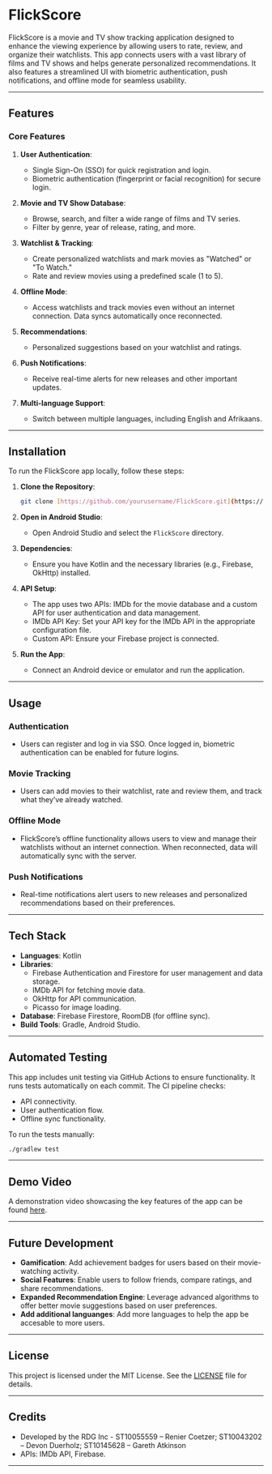 # FlickScore

FlickScore is a movie and TV show tracking application designed to enhance the viewing experience by allowing users to rate, review, and organize their watchlists. This app connects users with a vast library of films and TV shows and helps generate personalized recommendations. It also features a streamlined UI with biometric authentication, push notifications, and offline mode for seamless usability.

---

## Features

### Core Features
1. **User Authentication**: 
   - Single Sign-On (SSO) for quick registration and login.
   - Biometric authentication (fingerprint or facial recognition) for secure login.
   
2. **Movie and TV Show Database**:
   - Browse, search, and filter a wide range of films and TV series.
   - Filter by genre, year of release, rating, and more.

3. **Watchlist & Tracking**:
   - Create personalized watchlists and mark movies as "Watched" or "To Watch."
   - Rate and review movies using a predefined scale (1 to 5).

4. **Offline Mode**:
   - Access watchlists and track movies even without an internet connection. Data syncs automatically once reconnected.

5. **Recommendations**:
   - Personalized suggestions based on your watchlist and ratings.
   
6. **Push Notifications**:
   - Receive real-time alerts for new releases and other important updates.

7. **Multi-language Support**:
   - Switch between multiple languages, including English and Afrikaans.

---

## Installation

To run the FlickScore app locally, follow these steps:

1. **Clone the Repository**:
   ```bash
   git clone [https://github.com/yourusername/FlickScore.git](https://github.com/VCDN-2024/opsc7312-part-2-Devonation.git)
   ```
   
2. **Open in Android Studio**:
   - Open Android Studio and select the `FlickScore` directory.

3. **Dependencies**:
   - Ensure you have Kotlin and the necessary libraries (e.g., Firebase, OkHttp) installed.
   
4. **API Setup**:
   - The app uses two APIs: IMDb for the movie database and a custom API for user authentication and data management.
   - IMDb API Key: Set your API key for the IMDb API in the appropriate configuration file.
   - Custom API: Ensure your Firebase project is connected.

5. **Run the App**:
   - Connect an Android device or emulator and run the application.
     
---

## Usage

### Authentication
- Users can register and log in via SSO. Once logged in, biometric authentication can be enabled for future logins.

### Movie Tracking
- Users can add movies to their watchlist, rate and review them, and track what they’ve already watched.

### Offline Mode
- FlickScore’s offline functionality allows users to view and manage their watchlists without an internet connection. When reconnected, data will automatically sync with the server.

### Push Notifications
- Real-time notifications alert users to new releases and personalized recommendations based on their preferences.

---

## Tech Stack

- **Languages**: Kotlin
- **Libraries**:
  - Firebase Authentication and Firestore for user management and data storage.
  - IMDb API for fetching movie data.
  - OkHttp for API communication.
  - Picasso for image loading.
- **Database**: Firebase Firestore, RoomDB (for offline sync).
- **Build Tools**: Gradle, Android Studio.

---

## Automated Testing

This app includes unit testing via GitHub Actions to ensure functionality. It runs tests automatically on each commit. The CI pipeline checks:
- API connectivity.
- User authentication flow.
- Offline sync functionality.

To run the tests manually:
```bash
./gradlew test
```

---

## Demo Video

A demonstration video showcasing the key features of the app can be found [here](#). 

---

## Future Development

- **Gamification**: Add achievement badges for users based on their movie-watching activity.
- **Social Features**: Enable users to follow friends, compare ratings, and share recommendations.
- **Expanded Recommendation Engine**: Leverage advanced algorithms to offer better movie suggestions based on user preferences.
- **Add additional languanges**: Add more languages to help the app be accesable to more users.

---

## License

This project is licensed under the MIT License. See the [LICENSE](LICENSE) file for details.

---

## Credits

- Developed by the RDG Inc -  ST10055559 – Renier Coetzer; ST10043202 – Devon Duerholz; ST10145628 – Gareth Atkinson
- APIs: IMDb API, Firebase.

---
